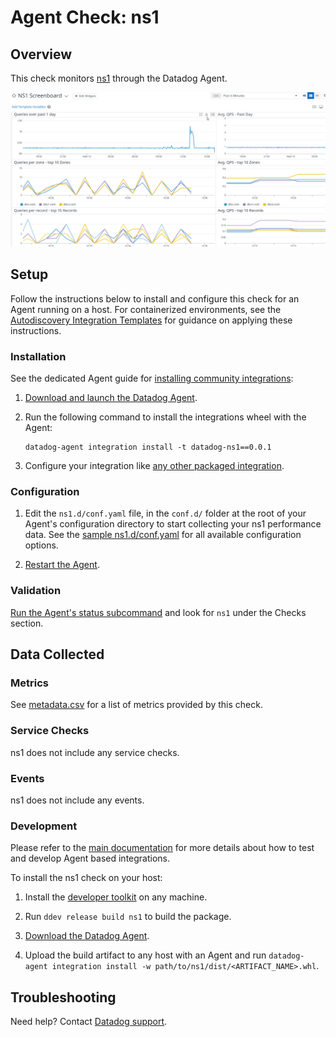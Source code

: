# Agent Check: ns1

## Overview

This check monitors [ns1][1] through the Datadog Agent.

![Snap](images/overview.png)

## Setup

Follow the instructions below to install and configure this check for an Agent running on a host. For containerized environments, see the [Autodiscovery Integration Templates][2] for guidance on applying these instructions.

### Installation

See the dedicated Agent guide for [installing community integrations][3]:

1. [Download and launch the Datadog Agent][4].
2. Run the following command to install the integrations wheel with the Agent:

   ```shell
   datadog-agent integration install -t datadog-ns1==0.0.1
   ```
   
3. Configure your integration like [any other packaged integration][5].



### Configuration

1. Edit the `ns1.d/conf.yaml` file, in the `conf.d/` folder at the root of your Agent's configuration directory to start collecting your ns1 performance data. See the [sample ns1.d/conf.yaml](datadog_checks/ns1/data/conf.yaml.example) for all available configuration options.

2. [Restart the Agent][7].

### Validation

[Run the Agent's status subcommand][8] and look for `ns1` under the Checks section.

## Data Collected

### Metrics

See [metadata.csv](metadata.csv) for a list of metrics provided by this check.

### Service Checks

ns1 does not include any service checks.

### Events

ns1 does not include any events.

### Development

Please refer to the [main documentation][10] for more details about how to test and develop Agent based integrations.

To install the ns1 check on your host:

1. Install the [developer toolkit](https://docs.datadoghq.com/developers/integrations/new_check_howto/#developer-toolkit) on any machine.

2. Run `ddev release build ns1` to build the package.

3. [Download the Datadog Agent](https://app.datadoghq.com/account/settings#agent).

4. Upload the build artifact to any host with an Agent and
 run `datadog-agent integration install -w path/to/ns1/dist/<ARTIFACT_NAME>.whl`.

## Troubleshooting

Need help? Contact [Datadog support][11].

[1]: https://ns1.com/
[2]: https://docs.datadoghq.com/agent/kubernetes/integrations/
[3]: https://docs.datadoghq.com/agent/guide/community-integrations-installation-with-docker-agent/?tab=agentabovev68
[4]: https://app.datadoghq.com/account/settings#agent
[5]: https://docs.datadoghq.com/getting_started/integrations/
[6]: https://github.com/DataDog/integrations-extras/blob/master/ns1/datadog_checks/ns1/data/conf.yaml.example
[7]: https://docs.datadoghq.com/agent/guide/agent-commands/#start-stop-and-restart-the-agent
[8]: https://docs.datadoghq.com/agent/guide/agent-commands/#agent-status-and-information
[9]: https://github.com/DataDog/integrations-extras/blob/master/ns1/metadata.csv
[10]: https://docs.datadoghq.com/developers/
[11]: https://docs.datadoghq.com/help/